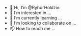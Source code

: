 - 👋 Hi, I’m @RyhorHoldzin
- 👀 I’m interested in ...
- 🌱 I’m currently learning ...
- 💞️ I’m looking to collaborate on ...
- 📫 How to reach me ...

<!---
RyhorHoldzin/RyhorHoldzin is a ✨ special ✨ repository because its `README.md` (this file) appears on your GitHub profile.
You can click the Preview link to take a look at your changes.
--->
